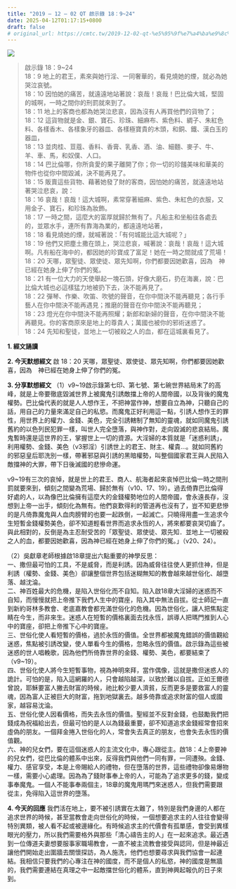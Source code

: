 ```yaml
---
title: "2019 – 12 – 02 QT 啟示錄 18：9~24"
date: 2025-04-12T01:17:15+0800
draft: false
# original_url: https://cmtc.tw/2019-12-02-qt-%e5%95%9f%e7%a4%ba%e9%8c%84-18%ef%bc%9a924
---
```


![](/images/qt.jpg)
> 啟示錄 18：9\~24  
> 18：9 地上的君王，素來與她行淫、一同奢華的，看見燒她的煙，就必為她哭泣哀號。  
> 18：10 因怕她的痛苦，就遠遠地站著說：哀哉！哀哉！巴比倫大城，堅固的城啊，一時之間你的刑罰就來到了。  
> 18：11 地上的客商也都為她哭泣悲哀，因為沒有人再買他們的貨物了；  
> 18：12 這貨物就是金、銀、寶石、珍珠、細麻布、紫色料、綢子、朱紅色料、各樣香木、各樣象牙的器皿、各樣極寶貴的木頭，和銅、鐵、漢白玉的器皿，  
> 18：13 並肉桂、荳蔻、香料、香膏、乳香、酒、油、細麵、麥子、牛、羊、車、馬，和奴僕、人口。  
> 18：14 巴比倫哪，你所貪愛的果子離開了你；你一切的珍饈美味和華美的物件也從你中間毀滅，決不能再見了。  
> 18：15 販賣這些貨物、藉著她發了財的客商，因怕她的痛苦，就遠遠地站著哭泣悲哀，說：  
> 18：16 哀哉！哀哉！這大城啊，素常穿著細麻、紫色、朱紅色的衣服，又用金子、寶石，和珍珠為妝飾。  
> 18：17 一時之間，這麼大的富厚就歸於無有了。凡船主和坐船往各處去的，並眾水手，連所有靠海為業的，都遠遠地站著，  
> 18：18 看見燒她的煙，就喊著說：「有何城能比這大城呢？」  
> 18：19 他們又把塵土撒在頭上，哭泣悲哀，喊著說：哀哉！哀哉！這大城啊。凡有船在海中的，都因她的珍寶成了富足！她在一時之間就成了荒場！  
> 18：20 天哪，眾聖徒、眾使徒、眾先知啊，你們都要因她歡喜，因為　神已經在她身上伸了你們的冤。  
> 18：21 有一位大力的天使舉起一塊石頭，好像大磨石，扔在海裏，說：巴比倫大城也必這樣猛力地被扔下去，決不能再見了。  
> 18：22 彈琴、作樂、吹笛、吹號的聲音，在你中間決不能再聽見；各行手藝人在你中間決不能再遇見；推磨的聲音在你中間決不能再聽見；  
> 18：23 燈光在你中間決不能再照耀；新郎和新婦的聲音，在你中間決不能再聽見。你的客商原來是地上的尊貴人；萬國也被你的邪術迷惑了。  
> 18：24 先知和聖徒，並地上一切被殺之人的血，都在這城裏看見了。

**1. 經文誦讀**

**2.  今天默想經文**
啟 18：20 天哪，眾聖徒、眾使徒、眾先知啊，你們都要因她歡喜，因為　神已經在她身上伸了你們的冤。

**3. 分享默想經文**
（1）v9\~19啟示錄第七印、第七號、第七碗世界結局末了的高峰，就是上帝要徹底毀滅世界上被魔鬼引誘敵擋上帝的人間帝國，以及背後的魔鬼權勢。巴比倫代表的就是人人想作王，不把神當作神，想要自立為神，只聽自己的話，用自己的力量來滿足自己的私慾。而魔鬼正好利用這一點，引誘人想作王的罪性，用世界上的權力、金錢、美色，完全引誘轄制了無知的靈魂，就如同魔鬼引誘舊約的以色列民犯罪一樣，叫世人完全墮落，與神作對，走向毀滅的悲哀結局。魔鬼暫時還是這世界的王，掌握世上一切的資源。大淫婦的本質就是「迷惑利誘」，利用權勢、金錢、美色（v3邪淫）引誘世上的君王、財主、權貴…。就如同舊約的邪惡皇后耶洗別一樣，帶著邪惡與引誘的黑暗權勢，叫整個國家君王與人民陷入敵擋神的大罪，帶下日後滅國的悲慘命運。

v9\~19有三次的哀悼，就是世上的君王、商人、航海者起來哀悼巴比倫一時之間刑罰就要來到，傾刻之間變為荒場、歸於無有（v10、17、19）。過去倚靠巴比倫得好處的人，以為像巴比倫擁有這麼大的金錢權勢地位的人間帝國，會永遠長存，沒想到上帝一出手，傾刻化為無有。他們哀歎得利的管道再也沒有了，豈不知更悲慘的是凡倚靠魔鬼與人血肉膀臂的也要一起跌倒，一起滅亡。只曉得用盡一生追求今生短暫金錢權勢美色，卻不知道輕看世界而追求永恆的人，將來都要哀哭切齒了。與此相對的，反倒是為主忍耐受苦的「眾聖徒、眾使徒、眾先知．並地上一切被殺之人的血，都要因她歡喜，因為神已經在她身上伸了你們的冤。」（v20、24）。

（2）吳獻章老師根據啟18章提出六點重要的神學反思：  
一、撒但最可怕的工具，不是威脅，而是利誘。因為威脅往往使人更抓住神，但是利誘（權勢、金錢、美色）卻讓整個世界包括迷糊無知的教會越來越世俗化、越墮落、越沈淪。  
二、神百姓最大的危機，是陷入世俗化而不自知。陷入啟18章大淫婦的迷惑而不自知，而慢慢就把上帝推下我們人生中的寶座，陷入其中無法自拔。從士師記一直到新約哥林多教會、老底嘉教會都充滿世俗化的危機。因為世俗化，讓人把焦點定睛在今生，而非來生。迷惑人在短暫的價格裏面去找永恆，誤導人把瑪門推到人心中的寶座，卻把上帝推下心中的寶座。  
三、世俗化使人看短暫的價格，過於永恆的價值。全世界都被魔鬼錯誤的價值觀給迷惑，焦點被引誘改變，使人單看今生的價格，忽略永恆的價值。啟示錄為這些被迷惑的世人唱輓歌，因為他們所倚靠世界的金錢、權勢、美色，都要結束了（v9\~19）。  
四、世俗化使人將今生短暫事物，視為神明來拜，當作偶像，這就是撒但迷惑人的詭計。可怕的是，陷入這網羅的人，只會越陷越深，以致於難以自拔。正如王爾德曾說，耶穌要富人撇去財富的時候，祂比較少要人濟貧，反而更多是要救富人的靈魂，因為富人正被巨大的財富，拖到地獄裏去。越多倚靠或追求財富的個人或國家，越容易沈淪。  
五、世俗化使人因看價格，而失去永恆的價值。聖經並不反對金錢，也鼓勵我們把錢成為祝福給出去，但最可怕的是人以為錢最重要，卻不知道追求金錢經常會招來虛偽的朋友。一個拜金捲入世俗化的人，常會失去真正的朋友，也會失去永恆的價值觀。  
六、神的兒女們，要在這個迷惑人的主流文化中，專心跟從主。啟18：4上帝要神的兒女們，從巴比倫的體系中出來，反得我們與他們一同有罪，一同遭殃。金錢、權力、感官享受，本是上帝賜給人的禮物，但在墮落的世界，這些禮物卻像易爆物一樣，需要小心處理。因為為了錢財事奉上帝的人，可能為了追求更多的錢，變成事奉魔鬼。一個人不能事奉兩個主，18章的魔鬼用瑪門來迷惑人，但我們需要跟從主，免得陷入這世界的墮落。

**4. 今天的回應**
我們活在地上，要不被引誘實在太難了，特別是我們身邊的人都在追求世界的時候，甚至當教會走向世俗化的時候，一個想要追求主的人往往會變得特別異類，被人看不起或被邊緣化。有時候追求主的代價會有孤單感，會受到異樣眼光的壓力，所以我們需要格外與那些「清心禱告主的人」在一起來追求。最近遇到一位傳道夫妻想要服事家職場教會，一直不被主流教會接受與認同，但是神最近讓他們開始走出圍牆去關懷探訪，為人施洗，他們也想要尋求與我們協會一起連結。我相信只要我們的心專注在神的國度，而不是個人的私慾，神的國度是無牆的，我們需要連結在真理之中一起敵擋世俗化的體系，直到神興起報仇的日子來到。
